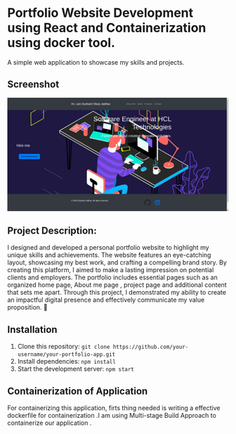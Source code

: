 # Portfolio Website Development using React and Containerization using docker tool.
A simple web application to showcase my skills and projects.

## Screenshot
![Alt text](Aplication_image.png)

## Project Description:
I designed and developed a personal portfolio website to highlight my unique skills and achievements. The website features an eye-catching layout, showcasing my best work, and crafting a compelling brand story. By creating this platform, I aimed to make a lasting impression on potential clients and employers. The portfolio includes essential pages such as an organized home page, About me page , project page and additional content that sets me apart. Through this project, I demonstrated my ability to create an impactful digital presence and effectively communicate my value proposition. 🚀

## Installation
1. Clone this repository: `git clone https://github.com/your-username/your-portfolio-app.git`
2. Install dependencies: `npm install`
3. Start the development server: `npm start`

## Containerization of Application
For containerizing this application, firts thing needed is writing a effective dockerfile for containerization .I am using Multi-stage Build Approach to containerize our application .








